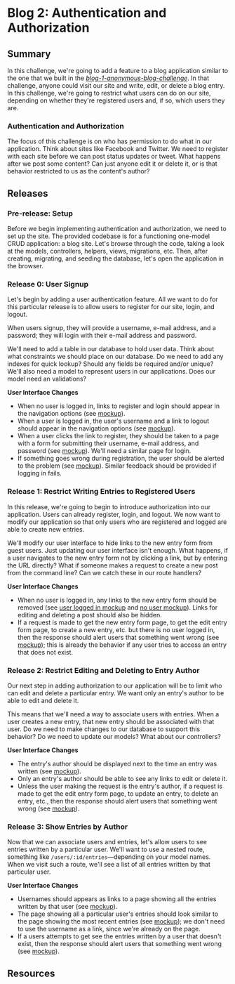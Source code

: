 # Blog 2: Authentication and Authorization

## Summary
In this challenge, we're going to add a feature to a blog application similar to the one that we built in the [*blog-1-anonymous-blog-challenge*][blog-1-challenge].  In that challenge, anyone could visit our site and write, edit, or delete a blog entry.  In this challenge, we're going to restrict what users can do on our site, depending on whether they're registered users and, if so, which users they are.

### Authentication and Authorization
The focus of this challenge is on who has permission to do what in our application.  Think about sites like Facebook and Twitter.  We need to register with each site before we can post status updates or tweet.  What happens after we post some content?  Can just anyone edit it or delete it, or is that behavior restricted to us as the content's author?


## Releases
### Pre-release: Setup
Before we begin implementing authentication and authorization, we need to set up the site.  The provided codebase is for a functioning one-model CRUD application:  a blog site.  Let's browse through the code, taking a look at the models, controllers, helpers, views, migrations, etc.  Then, after creating, migrating, and seeding the database, let's open the application in the browser.


### Release 0: User Signup
Let's begin by adding a user authentication feature.  All we want to do for this particular release is to allow users to register for our site, login, and logout.

When users signup, they will provide a username, e-mail address, and a password; they will login with their e-mail address and password.

We'll need to add a table in our database to hold user data.  Think about what constraints we should place on our database.  Do we need to add any indexes for quick lookup?  Should any fields be required and/or unique?  We'll also need a model to represent users in our applications.  Does our model need an validations?

**User Interface Changes**  
- When no user is logged in, links to register and login should appear in the navigation options (see [mockup](readme-assets/auth-nav-no-user.png)).
- When a user is logged in, the user's username and a link to logout should appear in the navigation options (see [mockup](readme-assets/auth-nav-user.png)).
- When a user clicks the link to register, they should be taken to a page with a form for submitting their username, e-mail address, and password (see [mockup](readme-assets/registration-form.png)).  We'll need a similar page for login.
- If something goes wrong during registration, the user should be alerted to the problem (see [mockup](readme-assets/registration-form-show-errors.png)).  Similar feedback should be provided if logging in fails.


### Release 1: Restrict Writing Entries to Registered Users
In this release, we're going to begin to introduce authorization into our application.  Users can already register, login, and logout.  We now want to modify our application so that only users who are registered and logged are able to create new entries.

We'll modify our user interface to hide links to the new entry form from guest users.  Just updating our user interface isn't enough.  What happens, if a user navigates to the new entry form not by clicking a link, but by entering the URL directly?  What if someone makes a request to create a new post from the command line?  Can we catch these in our route handlers?  

**User Interface Changes**  
- When no user is logged in, any links to the new entry form should be removed (see [user logged in mockup](readme-assets/auth-nav-user.png) and [no user mockup](readme-assets/no-user-no-link-to-form.png)).  Links for editing and deleting a post should also be hidden.
- If a request is made to get the new entry form page, to get the edit entry form page, to create a new entry, etc. but there is no user logged in, then the response should alert users that something went wrong (see [mockup](readme-assets/something-went-wrong.png)); this is already the behavior if any user tries to access an entry that does not exist.


### Release 2: Restrict Editing and Deleting to Entry Author
Our next step in adding authorization to our application will be to limit who can edit and delete a particular entry.  We want only an entry's author to be able to edit and delete it.

This means that we'll need a way to associate users with entries.  When a user creates a new entry, that new entry should be associated with that user.  Do we need to make changes to our database to support this behavior?  Do we need to update our models?  What about our controllers?

**User Interface Changes**
- The entry's author should be displayed next to the time an entry was written (see [mockup](readme-assets/index-show-author-username.png)).
- Only an entry's author should be able to see any links to edit or delete it.
- Unless the user making the request is the entry's author, if a request is made to get the edit entry form page, to update an entry, to delete an entry, etc., then the response should alert users that something went wrong (see [mockup](readme-assets/something-went-wrong.png)).


### Release 3: Show Entries by Author
Now that we can associate users and entries, let's allow users to see entries written by a particular user.  We'll want to use a nested route, something like `/users/:id/entries`—depending on your model names.  When we visit such a route, we'll see a list of all entries written by that particular user.


**User Interface Changes**
- Usernames should appears as links to a page showing all the entries written by that user (see [mockup](readme-assets/usernames-as-links.png)).
- The page showing all a particular user's entries should look similar to the page showing the most recent entries (see [mockup](readme-assets/user-entries.png)); we don't need to use the username as a link, since we're already on the page.
- If a users attempts to get see the entries written by a user that doesn't exist, then the response should alert users that something went wrong (see [mockup](readme-assets/something-went-wrong.png)).


## Resources

[blog-1-challenge]: ../../../blog-1-anonymous-blog-challenge
